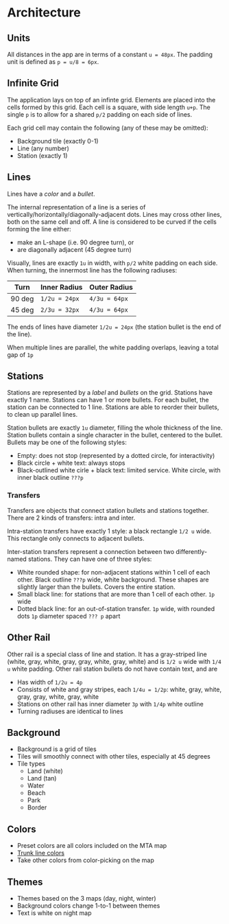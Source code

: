 # Architecture

## Units

All distances in the app are in terms of a constant `u = 48px`.
The padding unit is defined as `p = u/8 = 6px`.

## Infinite Grid

The application lays on top of an infinte grid.
Elements are placed into the cells formed by this grid.
Each cell is a square, with side length `u+p`.
The single `p` is to allow for a shared `p/2` padding on each side of lines.

Each grid cell may contain the following (any of these may be omitted):

- Background tile (exactly 0-1)
- Line (any number)
- Station (exactly 1)

## Lines

Lines have a *color* and a *bullet*.

The internal representation of a line is a series of vertically/horizontally/diagonally-adjacent dots.
Lines may cross other lines, both on the same cell and off.
A line is considered to be curved if the cells forming the line either:

- make an L-shape (i.e. 90 degree turn), or
- are diagonally adjacent (45 degree turn)

Visually, lines are exactly `1u` in width, with `p/2` white padding on each side.
When turning, the innermost line has the following radiuses:

|Turn|Inner Radius|Outer Radius|
|-|-|-|
|90 deg|`1/2u = 24px`|`4/3u = 64px`|
|45 deg|`2/3u = 32px`|`4/3u = 64px`|

The ends of lines have diameter `1/2u = 24px` (the station bullet is the end of the line).

When multiple lines are parallel, the white padding overlaps, leaving a total gap of `1p`

## Stations

Stations are represented by a *label* and *bullets* on the grid.
Stations have exactly 1 name.
Stations can have 1 or more bullets.
For each bullet, the station can be connected to 1 line.
Stations are able to reorder their bullets, to clean up parallel lines.

Station bullets are exactly `1u` diameter, filling the whole thickness of the line.
Station bullets contain a single character in the bullet, centered to the bullet.
Bullets may be one of the following styles:

- Empty: does not stop (represented by a dotted circle, for interactivity)
- Black circle + white text: always stops
- Black-outlined white cirle + black text: limited service. White circle, with inner black outline `???p`

### Transfers

Transfers are objects that connect station bullets and stations together.
There are 2 kinds of transfers: intra and inter.

Intra-station transfers have exactly 1 style: a black rectangle `1/2 u` wide.
This rectangle only connects to adjacent bullets.

Inter-station transfers represent a connection between two differently-named stations.
They can have one of three styles:

- White rounded shape: for non-adjacent stations within 1 cell of each other. Black outline `???p` wide, white background. These shapes are slightly larger than the bullets. Covers the entire station.
- Small black line: for stations that are more than 1 cell of each other. `1p` wide
- Dotted black line: for an out-of-station transfer. `1p` wide, with rounded dots `1p` diameter spaced `??? p` apart

## Other Rail

Other rail is a special class of line and station.
It has a gray-striped line (white, gray, white, gray, gray, white, gray, white) and is `1/2 u` wide with `1/4 u` white padding.
Other rail station bullets do not have contain text, and are 

- Has width of `1/2u = 4p`
- Consists of white and gray stripes, each `1/4u = 1/2p`: white, gray, white, gray, gray, white, gray, white
- Stations on other rail has inner diameter `3p` with `1/4p` white outline
- Turning radiuses are identical to lines

## Background

- Background is a grid of tiles
- Tiles will smoothly connect with other tiles, especially at 45 degrees
- Tile types
  - Land (white)
  - Land (tan)
  - Water
  - Beach
  - Park
  - Border

## Colors

- Preset colors are all colors included on the MTA map
- [Trunk line colors](https://en.wikipedia.org/wiki/New_York_City_Subway_nomenclature#Colors_and_trunk_lines)
- Take other colors from color-picking on the map

## Themes

- Themes based on the 3 maps (day, night, winter)
- Background colors change 1-to-1 between themes
- Text is white on night map